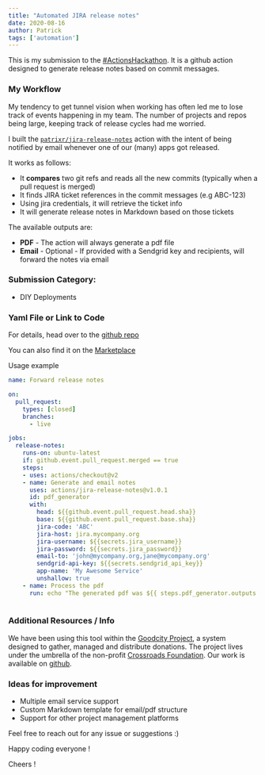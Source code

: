 ```yaml
---
title: "Automated JIRA release notes"
date: 2020-08-16
author: Patrick
tags: ['automation']
---
```

This is my submission to the [#ActionsHackathon](https://dev.to/devteam/announcing-the-github-actions-hackathon-on-dev-3ljn). It is a github action designed to generate release notes based on commit messages.

### My Workflow

My tendency to get tunnel vision when working has often led me to lose track of events happening in my team. The number of projects and repos being large, keeping track of release cycles had me worried.

I built the [`patrixr/jira-release-notes`](https://github.com/marketplace/actions/jira-release-notes) action with the intent of being notified by email whenever one of our (many) apps got released.

It works as follows:

- It **compares** two git refs and reads all the new commits (typically when a pull request is merged)
- It finds JIRA ticket references in the commit messages (e.g ABC-123)
- Using jira credentials, it will retrieve the ticket info
- It will generate release notes in Markdown based on those tickets

The available outputs are:

- **PDF** - The action will always generate a pdf file
- **Email** - Optional - If provided with a Sendgrid key and recipients, will forward the notes via email


### Submission Category: 

- DIY Deployments


### Yaml File or Link to Code

For details, head over to the [github repo](https://github.com/patrixr/jira-release-notes)

You can also find it on the [Marketplace](https://github.com/marketplace/actions/jira-release-notes)


Usage example

```yaml
name: Forward release notes

on:
  pull_request:
    types: [closed]
    branches:
      - live

jobs:
  release-notes:
    runs-on: ubuntu-latest
    if: github.event.pull_request.merged == true
    steps:
    - uses: actions/checkout@v2
    - name: Generate and email notes
      uses: actions/jira-release-notes@v1.0.1
      id: pdf_generator
      with:
        head: ${{github.event.pull_request.head.sha}}
        base: ${{github.event.pull_request.base.sha}}
        jira-code: 'ABC'
        jira-host: jira.mycompany.org
        jira-username: ${{secrets.jira_username}}
        jira-password: ${{secrets.jira_password}}
        email-to: 'john@mycompany.org,jane@mycompany.org'
        sendgrid-api-key: ${{secrets.sendgrid_api_key}}
        app-name: 'My Awesome Service'
        unshallow: true
    - name: Process the pdf
      run: echo "The generated pdf was ${{ steps.pdf_generator.outputs.pdf }}"
        
```

### Additional Resources / Info

We have been using this tool within the [Goodcity Project](https://www.goodcity.hk), a system designed to gather, managed and distribute donations. The project lives under the umbrella of the non-profit [Crossroads Foundation](https://crossroads.org.hk). Our work is available on [github](https://github.com/crossroads).

### Ideas for improvement

- Multiple email service support
- Custom Markdown template for email/pdf structure
- Support for other project management platforms

Feel free to reach out for any issue or suggestions :)


Happy coding everyone !

Cheers !
